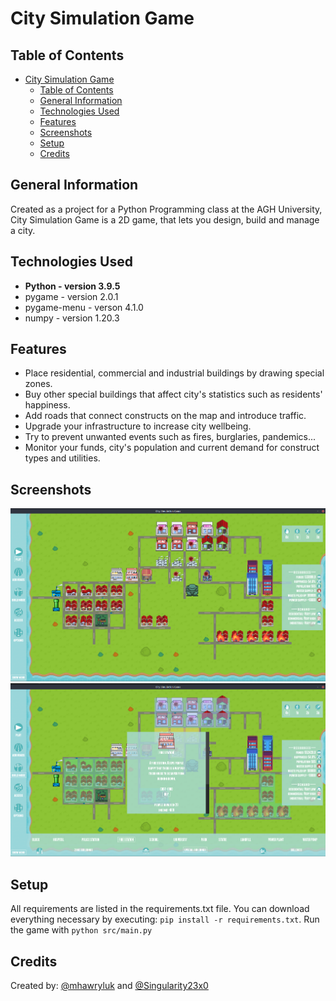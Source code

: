 # City Simulation Game

## Table of Contents
- [City Simulation Game](#city-simulation-game)
  - [Table of Contents](#table-of-contents)
  - [General Information](#general-information)
  - [Technologies Used](#technologies-used)
  - [Features](#features)
  - [Screenshots](#screenshots)
  - [Setup](#setup)
  - [Credits](#credits)
<!-- * [License](#license) -->


## General Information
Created as a project for a Python Programming class at the AGH University, City Simulation Game is a 2D game, that lets you design, build and manage a city. 


## Technologies Used
- **Python - version 3.9.5**
- pygame - version 2.0.1
- pygame-menu - verson 4.1.0
- numpy - version 1.20.3


## Features
- Place residential, commercial and industrial buildings by drawing special zones.
- Buy other special buildings that affect city's statistics such as residents' happiness.
- Add roads that connect constructs on the map and introduce traffic.
- Upgrade your infrastructure to increase city wellbeing.
- Try to prevent unwanted events such as fires, burglaries, pandemics...
- Monitor your funds, city's population and current demand for construct types and utilities.


## Screenshots
![Example screenshot 1](./Assets/Screenshot1.png)
![Example screenshot 2](./Assets/Screenshot2.png)
<!-- If you have screenshots you'd like to share, include them here. -->


## Setup
All requirements are listed in the requirements.txt file. You can download everything necessary by executing:
`pip install -r requirements.txt`. Run the game with `python src/main.py`


<!-- ## Room for Improvement
*  -->


## Credits

Created by:
[@mhawryluk](https://www.github.com/mhawryluk) and [@Singularity23x0](https://www.github.com/Singularity23x0)

<!-- Some images by:

Music by: -->
